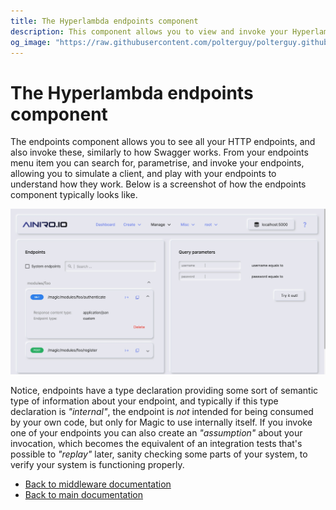 ```yaml
---
title: The Hyperlambda endpoints component
description: This component allows you to view and invoke your Hyperlambda endpoints, similarly to how Swagger or Swashbuckle works, except with much more meta data available.
og_image: "https://raw.githubusercontent.com/polterguy/polterguy.github.io/master/images/og-endpoints.jpg"
---
```


# The Hyperlambda endpoints component

The endpoints component allows you to see all your HTTP endpoints, and also invoke these, similarly
to how Swagger works. From your endpoints menu item you can search for, parametrise, and invoke
your endpoints, allowing you to simulate a client, and play with your endpoints to understand how
they work. Below is a screenshot of how the endpoints component typically looks like.

![Endpoints](https://raw.githubusercontent.com/polterguy/polterguy.github.io/master/images/endpoints.jpg)

Notice, endpoints have a type declaration providing some sort of semantic type of information about
your endpoint, and typically if this type declaration is _"internal"_, the endpoint is _not_
intended for being consumed by your own code, but only for Magic to use internally itself.
If you invoke one of your endpoints you can also create an _"assumption"_ about your invocation,
which becomes the equivalent of an integration tests that's possible to _"replay"_ later,
sanity checking some parts of your system, to verify your system is functioning properly.

* [Back to middleware documentation](/documentation/magic/)
* [Back to main documentation](/documentation/)

